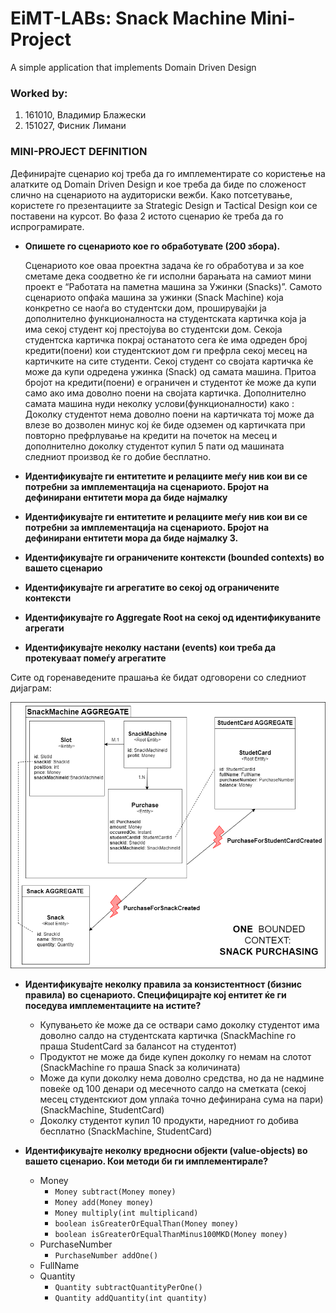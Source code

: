 # EiMT-LABs: Snack Machine Mini-Project
A simple application that implements Domain Driven Design

### Worked by:
1. 161010, Владимир Блажески
2. 151027, Фисник Лимани


### MINI-PROJECT DEFINITION

Дефинирајте сценарио кој треба да го имплементирате со користење на алатките од Domain Driven Design и кое треба да биде по сложеност слично на сценариото на аудиториски вежби. Како потсетување, користете го презентациите за Strategic Design и Tactical Design кои се поставени на курсот.
Во фаза 2 истото сценарио ќе треба да го испрограмирате.

* **Опишете го сценариото кое го обработувате (200 збора).**

    Сценариото кое оваа проектна задача ќе го обработува и за кое сметаме дека 
соодветно ќе ги исполни барањата на самиот мини проект е “Работата на паметна машина за Ужинки (Snacks)”. 
Самото сценариото опфаќа машина за ужинки (Snack Machine) 
која конкретно се наоѓа во студентски дом, 
проширувајќи ја дополнително функционалноста на студентската 
картичка која ја има секој студент кој престојува во студентски 
дом. Секоја студентска картичка покрај останатото сега ќе има 
одреден број кредити(поени) кои студентскиот дом ги префрла 
секој месец на картичките на сите студенти. 
Секој студент со својата картичка ќе може да купи одредена ужинка 
(Snack) од самата машина. Притоа бројот на кредити(поени) е 
ограничен и студентот ќе може да купи само ако има доволно поени 
на својата картичка. 
Дополнително самата машина нуди неколку услови(функционалности) 
како : Доколку студентот нема доволно поени на картичката тој 
може да влезе во дозволен минус кој ќе биде одземен од картичката 
при повторно префрлување на кредити на почеток на месец и 
дополнително доколку студентот купил 5 пати од машината следниот 
производ ќе го добие бесплатно.


* **Идентификувајте ги ентитетите и релациите меѓу нив кои ви се потребни за имплементација на сценариото. Бројот на дефинирани ентитети мора да биде најмалку**

* **Идентификувајте ги ентитетите и релациите меѓу нив кои ви се потребни за имплементација на сценариото. Бројот на дефинирани ентитети мора да биде најмалку 3.**

* **Идентификувајте ги ограничените контексти (bounded contexts) во вашето сценарио**

* **Идентификувајте ги агрегатите во секој од ограничените контексти**

* **Идентификувајте го Aggregate Root на секој од идентификуваните агрегати**

* **Идентификувајте неколку настани (events) кои треба да протекуваат помеѓу агрегатите**

Сите од горенаведените прашања ќе бидат одговорени со следниот дијаграм:

![Dormitory Snack Machine Diagram](https://github.com/vblazhes/emt-lab-snackmachine/blob/master/images/Dormitory%20Smart%20Snack%20Machines.png)

* **Идентификувајте неколку правила за конзистентност (бизнис правила) во сценариото. Специфицирајте кој ентитет ќе ги поседува имплементациите на истите?**

    - Купувањето ќе може да се оствари само доколку студентот има доволно салдо на студентската картичка (SnackMachine го праша StudentCard за балансот на студентот)
    - Продуктот не може да биде купен доколку го немам на слотот (SnackMachine го праша Snack за количината)
    - Може да купи доколку нема доволно средства, но да не надмине повеќе од 100 денари од месечното салдо на сметката (секој месец студентскиот дом уплаќа точно дефинирана сума на пари)(SnackMachine, StudentCard)
    - Доколку студентот купил 10 продукти, наредниот го добива бесплатно (SnackMachine, StudentCard)

* **Идентификувајте неколку вредносни објекти (value-objects) во вашето сценарио. Кои методи би ги имплементирале?**

    - Money
        - ```Money subtract(Money money)``` 
        - ```Money add(Money money)```
        - ```Money multiply(int multiplicand)```
        - ```boolean isGreaterOrEqualThan(Money money)```
        - ```boolean isGreaterOrEqualThanMinus100MKD(Money money)```
    - PurchaseNumber
        - ```PurchaseNumber addOne()```
    - FullName
    - Quantity
        - ```Quantity subtractQuantityPerOne()```
        - ```Quantity addQuantity(int quantity)```
